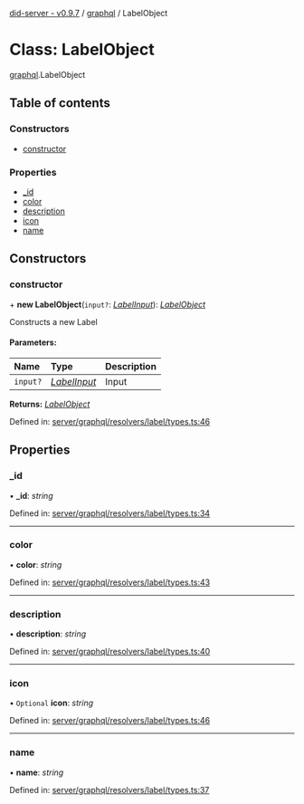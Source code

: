 [did-server - v0.9.7](../README.md) / [graphql](../modules/graphql.md) / LabelObject

# Class: LabelObject

[graphql](../modules/graphql.md).LabelObject

## Table of contents

### Constructors

- [constructor](graphql.labelobject.md#constructor)

### Properties

- [\_id](graphql.labelobject.md#_id)
- [color](graphql.labelobject.md#color)
- [description](graphql.labelobject.md#description)
- [icon](graphql.labelobject.md#icon)
- [name](graphql.labelobject.md#name)

## Constructors

### constructor

\+ **new LabelObject**(`input?`: [*LabelInput*](graphql.labelinput.md)): [*LabelObject*](graphql.labelobject.md)

Constructs a new Label

#### Parameters:

Name | Type | Description |
:------ | :------ | :------ |
`input?` | [*LabelInput*](graphql.labelinput.md) | Input    |

**Returns:** [*LabelObject*](graphql.labelobject.md)

Defined in: [server/graphql/resolvers/label/types.ts:46](https://github.com/Puzzlepart/did/blob/dev/server/graphql/resolvers/label/types.ts#L46)

## Properties

### \_id

• **\_id**: *string*

Defined in: [server/graphql/resolvers/label/types.ts:34](https://github.com/Puzzlepart/did/blob/dev/server/graphql/resolvers/label/types.ts#L34)

___

### color

• **color**: *string*

Defined in: [server/graphql/resolvers/label/types.ts:43](https://github.com/Puzzlepart/did/blob/dev/server/graphql/resolvers/label/types.ts#L43)

___

### description

• **description**: *string*

Defined in: [server/graphql/resolvers/label/types.ts:40](https://github.com/Puzzlepart/did/blob/dev/server/graphql/resolvers/label/types.ts#L40)

___

### icon

• `Optional` **icon**: *string*

Defined in: [server/graphql/resolvers/label/types.ts:46](https://github.com/Puzzlepart/did/blob/dev/server/graphql/resolvers/label/types.ts#L46)

___

### name

• **name**: *string*

Defined in: [server/graphql/resolvers/label/types.ts:37](https://github.com/Puzzlepart/did/blob/dev/server/graphql/resolvers/label/types.ts#L37)
